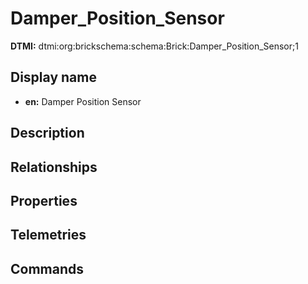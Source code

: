 # Damper_Position_Sensor
**DTMI:** dtmi:org:brickschema:schema:Brick:Damper_Position_Sensor;1
## Display name
- **en:** Damper Position Sensor
## Description
## Relationships
## Properties
## Telemetries
## Commands

